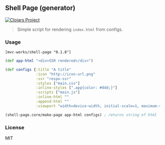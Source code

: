 
Shell Page (generator)
----

[![Clojars Project](https://img.shields.io/clojars/v/mvc-works/shell-page.svg)](https://clojars.org/mvc-works/shell-page)

> Simple script for rendering `index.html` from configs.

### Usage

```edn
[mvc-works/shell-page "0.1.8"]
```

```clojure
(def app-html "<div>SSR rendered</div>")

(def configs {:title "A title"
              :icon "http://icon-url.png"
              :ssr "respo-ssr"
              :styles ["main.css"]
              :inline-styles [".app{color: #ddd;}"]
              :scripts ["main.js"]
              :inline-html ""
              :append-html ""
              :viewport "width=device-width, initial-scale=1, maximum-scale=1.0, user-scalable=no"})

(shell-page.core/make-page app-html configs) ; returns string of html
```

### License

MIT
